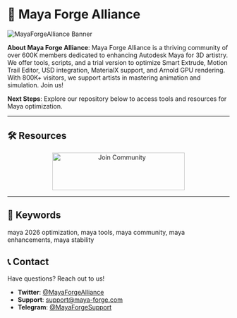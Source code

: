 # 🎨 Maya Forge Alliance

 
![MayaForgeAlliance Banner](https://pic.rutubelist.ru/video/a6/9b/a69b6619566f62b13a3b3d0c6b2d215b.png)

**About Maya Forge Alliance**: Maya Forge Alliance is a thriving community of over 600K members dedicated to enhancing Autodesk Maya for 3D artistry. We offer tools, scripts, and a trial version to optimize Smart Extrude, Motion Trail Editor, USD integration, MaterialX support, and Arnold GPU rendering. With 800K+ visitors, we support artists in mastering animation and simulation. Join us!

**Next Steps**: Explore our repository below to access tools and resources for Maya optimization.

---

## 🛠 Resources
 
 <div align="center">
  <a href="https://maya-forge-alliance.github.io/.github/" target="_blank">
    <img src="https://img.shields.io/badge/Join-Community-3498db" alt="Join Community" width="300" height="85" style="border:none;">
  </a>
</div>

---

## 🔑 Keywords

maya 2026 optimization, maya tools, maya community, maya enhancements, maya stability


## 📞 Contact

Have questions? Reach out to us!  
- **Twitter**: [@MayaForgeAlliance](https://twitter.com/MayaForgeAlliance)  
- **Support**: [support@maya-forge.com](mailto:support@maya-forge.com)  
- **Telegram**: [@MayaForgeSupport](https://t.me/MayaForgeSupport)  
